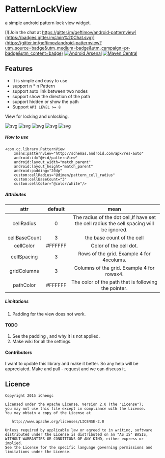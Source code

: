 # PatternLockView
a simple android pattern lock view widget.

[![Join the chat at https://gitter.im/geftimov/android-patternview](https://badges.gitter.im/Join%20Chat.svg)](https://gitter.im/geftimov/android-patternview?utm_source=badge&utm_medium=badge&utm_campaign=pr-badge&utm_content=badge) [![Android Arsenal](https://img.shields.io/badge/Android%20Arsenal-android--patternview-brightgreen.svg?style=flat)](https://android-arsenal.com/details/1/1495) [![Maven Central](https://maven-badges.herokuapp.com/maven-central/com.eftimoff/android-patternview/badge.svg?style=flat)](https://maven-badges.herokuapp.com/maven-central/com.eftimoff/android-patternview)

## Features
* It is simple and easy to use
* support n * n Pattern
* support auto link between two nodes
* support show the direction of the path
* support hidden or show the path
* Support `API LEVEL >= 8`

View for locking and unlocking.

![svg](https://github.com/geftimov/android-patternview/blob/master/art/rsz_empty_pattern.png) ![svg](https://github.com/geftimov/android-patternview/blob/master/art/rsz_pattern_correct.png) ![svg](https://github.com/geftimov/android-patternview/blob/master/art/rsz_mm.png) ![svg](https://github.com/geftimov/android-patternview/blob/master/art/rsz_small.png) ![svg](https://github.com/geftimov/android-patternview/blob/master/art/rsz_skyscrapers.png)

##### How to use

    <com.cc.library.PatternView
        xmlns:patternview="http://schemas.android.com/apk/res-auto"
        android:id="@+id/patternView"
        android:layout_width="match_parent"
        android:layout_height="match_parent"
        android:padding="20dp"
        custom:cellRadius="@dimen/pattern_cell_radius"
        custom:cellBaseCount="3"
        custom:cellColor="@color/white"/>
        
##### Attributes

|     attr    	        |  default  	|                         mean                         	|
|:--------------------:	|:------------:	|:----------------------------------------------------:	|
|   cellRadius   	|     0     	|         The radius of the dot cell,If have set the cell radius the cell spacing will be ignored.            	|
|   cellBaseCount 	|     3      	|         the base count of the cell          	|
|   cellColor           |   #FFFFFF 	|          Color of the cell dot.                     	|
|   cellSpacing 	|     3     	|         Rows of the grid. Example 4 for 4xcolums.         	|
|   gridColumns  	|     3     	|         Columns of the grid. Example 4 for rowsx4.         	|
|  pathColor  	| #FFFFFF       | The color of the path that is following the pointer. 	|

##### Limitations

1. Padding for the view does not work.

#### TODO

1. See the padding , and why it is not applied.
2. Make wiki for all the settings.

#### Contributors

I want to update this library and make it better. So any help will be appreciated.
Make and pull - request and we can discuss it.

## Licence

    Copyright 2015 iChengc

    Licensed under the Apache License, Version 2.0 (the "License");
    you may not use this file except in compliance with the License.
    You may obtain a copy of the License at

       http://www.apache.org/licenses/LICENSE-2.0

    Unless required by applicable law or agreed to in writing, software
    distributed under the License is distributed on an "AS IS" BASIS,
    WITHOUT WARRANTIES OR CONDITIONS OF ANY KIND, either express or implied.
    See the License for the specific language governing permissions and
    limitations under the License.
